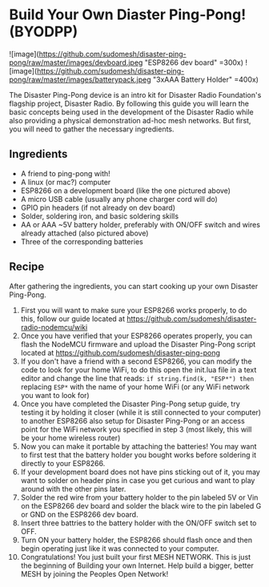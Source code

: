 # Build Your Own Diaster Ping-Pong! (BYODPP)

![image](https://github.com/sudomesh/disaster-ping-pong/raw/master/images/devboard.jpeg "ESP8266 dev board" =300x) ![image](https://github.com/sudomesh/disaster-ping-pong/raw/master/images/batterypack.jpeg "3xAAA Battery Holder" =400x)

The Disaster Ping-Pong device is an intro kit for Disaster Radio Foundation's flagship project, Disaster Radio. 
By following this guide you will learn the basic concepts being used in the development of the Disaster Radio while also providing a physical demonstration ad-hoc mesh networks. 
But first, you will need to gather the necessary ingredients.

## Ingredients

* A friend to ping-pong with!
* A linux (or mac?) computer
* ESP8266 on a development board (like the one pictured above)
* A micro USB cable (usually any phone charger cord will do)
* GPIO pin headers (if not already on dev board)
* Solder, soldering iron, and basic soldering skills
* AA or AAA ~5V battery holder, preferably with ON/OFF switch and wires already attached (also pictured above)
* Three of the corresponding batteries

## Recipe 

After gathering the ingredients, you can start cooking up your own Disaster Ping-Pong.
1. First you will want to make sure your ESP8266 works properly, to do this, follow our guide located at https://github.com/sudomesh/disaster-radio-nodemcu/wiki 
2. Once you have verified that your ESP8266 operates properly, you can flash the NodeMCU firmware and upload the Disaster Ping-Pong script located at https://github.com/sudomesh/disaster-ping-pong
3. If you don't have a friend with a second ESP8266, you can modify the code to look for your home WiFi, to do this open the init.lua file in a text editor and change the line that reads: ```if string.find(k, "ESP*") then``` replacing ```ESP*``` with the name of your home WiFi (or any WiFi network you want to look for)
4. Once you have completed the Disaster Ping-Pong setup guide, try testing it by holding it closer (while it is still connected to your computer) to another ESP8266 also setup for Disaster Ping-Pong or an access point for the WiFi network you specified in step 3 (most likely, this will be your home wireless router)
5. Now you can make it portable by attaching the batteries! You may want to first test that the battery holder you bought works before soldering it directly to your ESP8266.
6. If your development board does not have pins sticking out of it, you may want to solder on header pins in case you get curious and want to play around with the other pins later.
7. Solder the red wire from your battery holder to the pin labeled 5V or Vin on the ESP8266 dev board and solder the black wire to the pin labeled G or GND on the ESP8266 dev board.
8. Insert three battries to the battery holder with the ON/OFF switch set to OFF.
9. Turn ON your battery holder, the ESP8266 should flash once and then begin operating just like it was connected to your computer.
10. Congratulations! You just built your first MESH NETWORK. This is just the beginning of Building your own Internet. Help build a bigger, better MESH by joining the Peoples Open Network!
